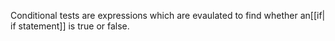 Conditional tests are expressions which are evaulated to find whether an[[if| if statement]] is true or false.